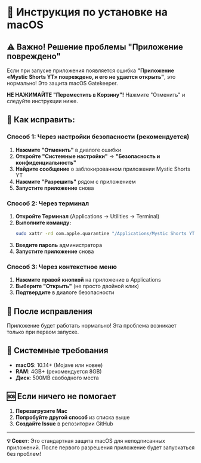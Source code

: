# 🍎 Инструкция по установке на macOS

## ⚠️ Важно! Решение проблемы "Приложение повреждено"

Если при запуске приложения появляется ошибка **"Приложение «Mystic Shorts YT» повреждено, и его не удается открыть"**, это нормально! Это защита macOS Gatekeeper.

**НЕ НАЖИМАЙТЕ "Переместить в Корзину"!** Нажмите "Отменить" и следуйте инструкции ниже.

## 🔧 Как исправить:

### Способ 1: Через настройки безопасности (рекомендуется)

1. **Нажмите "Отменить"** в диалоге ошибки
2. **Откройте "Системные настройки"** → **"Безопасность и конфиденциальность"**
3. **Найдите сообщение** о заблокированном приложении Mystic Shorts YT
4. **Нажмите "Разрешить"** рядом с приложением
5. **Запустите приложение** снова

### Способ 2: Через терминал

1. **Откройте Терминал** (Applications → Utilities → Terminal)
2. **Выполните команду:**
   ```bash
   sudo xattr -rd com.apple.quarantine "/Applications/Mystic Shorts YT.app"
   ```
3. **Введите пароль** администратора
4. **Запустите приложение** снова

### Способ 3: Через контекстное меню

1. **Нажмите правой кнопкой** на приложение в Applications
2. **Выберите "Открыть"** (не просто двойной клик)
3. **Подтвердите** в диалоге безопасности

## 🚀 После исправления

Приложение будет работать нормально! Эта проблема возникает только при первом запуске.

## 📱 Системные требования

- **macOS**: 10.14+ (Mojave или новее)
- **RAM**: 4GB+ (рекомендуется 8GB)
- **Диск**: 500MB свободного места

## 🆘 Если ничего не помогает

1. **Перезагрузите Mac**
2. **Попробуйте другой способ** из списка выше
3. **Создайте Issue** в репозитории GitHub

---

**💡 Совет**: Это стандартная защита macOS для неподписанных приложений. После первого разрешения приложение будет запускаться без проблем!
